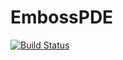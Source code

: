 # EmbossPDE

[![Build Status](https://github.com/moroneyt/EmbossPDE.jl/actions/workflows/CI.yml/badge.svg?branch=main)](https://github.com/moroneyt/EmbossPDE.jl/actions/workflows/CI.yml?query=branch%3Amain)
